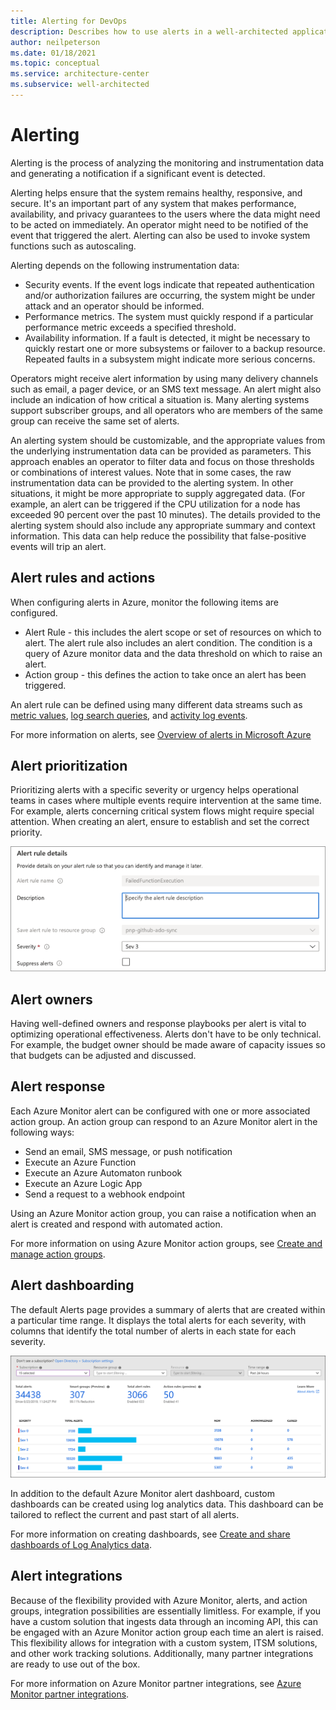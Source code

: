 ```yaml
---
title: Alerting for DevOps
description: Describes how to use alerts in a well-architected application.
author: neilpeterson
ms.date: 01/18/2021
ms.topic: conceptual
ms.service: architecture-center
ms.subservice: well-architected
---
```


# Alerting

Alerting is the process of analyzing the monitoring and instrumentation data and generating a notification if a significant event is detected.

Alerting helps ensure that the system remains healthy, responsive, and secure. It's an important part of any system that makes performance, availability, and privacy guarantees to the users where the data might need to be acted on immediately. An operator might need to be notified of the event that triggered the alert. Alerting can also be used to invoke system functions such as autoscaling.

Alerting depends on the following instrumentation data:

- Security events. If the event logs indicate that repeated authentication and/or authorization failures are occurring, the system might be under attack and an operator should be informed.
- Performance metrics. The system must quickly respond if a particular performance metric exceeds a specified threshold.
- Availability information. If a fault is detected, it might be necessary to quickly restart one or more subsystems or failover to a backup resource. Repeated faults in a subsystem might indicate more serious concerns.

Operators might receive alert information by using many delivery channels such as email, a pager device, or an SMS text message. An alert might also include an indication of how critical a situation is. Many alerting systems support subscriber groups, and all operators who are members of the same group can receive the same set of alerts.

An alerting system should be customizable, and the appropriate values from the underlying instrumentation data can be provided as parameters. This approach enables an operator to filter data and focus on those thresholds or combinations of interest values. Note that in some cases, the raw instrumentation data can be provided to the alerting system. In other situations, it might be more appropriate to supply aggregated data. (For example, an alert can be triggered if the CPU utilization for a node has exceeded 90 percent over the past 10 minutes). The details provided to the alerting system should also include any appropriate summary and context information. This data can help reduce the possibility that false-positive events will trip an alert.

## Alert rules and actions

When configuring alerts in Azure, monitor the following items are configured.

- Alert Rule - this includes the alert scope or set of resources on which to alert. The alert rule also includes an alert condition. The condition is a query of Azure monitor data and the data threshold on which to raise an alert.
- Action group - this defines the action to take once an alert has been triggered.

An alert rule can be defined using many different data streams such as [metric values](https://docs.microsoft.com/azure/azure-monitor/platform/alerts-metric-overview), [log search queries](https://docs.microsoft.com/azure/azure-monitor/platform/alerts-unified-log), and [activity log events](https://docs.microsoft.com/azure/azure-monitor/platform/activity-log-alerts).

For more information on alerts, see [Overview of alerts in Microsoft Azure](https://docs.microsoft.com/azure/azure-monitor/platform/alerts-overview)

## Alert prioritization

Prioritizing alerts with a specific severity or urgency helps operational teams in cases where multiple events require intervention at the same time. For example, alerts concerning critical system flows might require special attention. When creating an alert, ensure to establish and set the correct priority.

![Azure Monitor alert severity as seen in the Azure portal.](../_images/devops/alert-sev.png)

## Alert owners

Having well-defined owners and response playbooks per alert is vital to optimizing operational effectiveness. Alerts don't have to be only technical. For example, the budget owner should be made aware of capacity issues so that budgets can be adjusted and discussed.

## Alert response

Each Azure Monitor alert can be configured with one or more associated action group. An action group can respond to an Azure Monitor alert in the following ways:

- Send an email, SMS message, or push notification
- Execute an Azure Function
- Execute an Azure Automaton runbook
- Execute an Azure Logic App
- Send a request to a webhook endpoint

Using an Azure Monitor action group, you can raise a notification when an alert is created and respond with automated action.

For more information on using Azure Monitor action groups, see [Create and manage action groups](https://docs.microsoft.com/azure/azure-monitor/platform/action-groups).

## Alert dashboarding

The default Alerts page provides a summary of alerts that are created within a particular time range. It displays the total alerts for each severity, with columns that identify the total number of alerts in each state for each severity.

![Azure Monitor alert dashboard as seen in the Azure portal.](../_images/devops/alerts-dash.png)

In addition to the default Azure Monitor alert dashboard, custom dashboards can be created using log analytics data. This dashboard can be tailored to reflect the current and past start of all alerts.

For more information on creating dashboards, see [Create and share dashboards of Log Analytics data](https://docs.microsoft.com/azure/azure-monitor/learn/tutorial-logs-dashboards).

## Alert integrations

Because of the flexibility provided with Azure Monitor, alerts, and action groups, integration possibilities are essentially limitless. For example, if you have a custom solution that ingests data through an incoming API, this can be engaged with an Azure Monitor action group each time an alert is raised. This flexibility allows for integration with a custom system, ITSM solutions, and other work tracking solutions. Additionally, many partner integrations are ready to use out of the box.

For more information on Azure Monitor partner integrations, see [Azure Monitor partner integrations](https://docs.microsoft.com/azure/azure-monitor/platform/partners#servicenow).